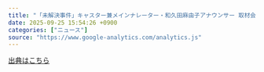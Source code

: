 ```yaml
---
title: "「未解決事件」キャスター兼メインナレーター・和久田麻由子アナウンサー 取材会 - NHK"
date: 2025-09-25 15:54:26 +0900
categories: ["ニュース"]
source: "https://www.google-analytics.com/analytics.js"
---
```


[出典はこちら](https://www.google-analytics.com/analytics.js)
